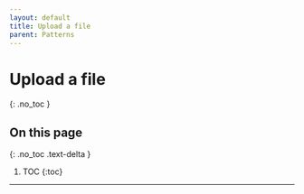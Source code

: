 ```yaml
---
layout: default
title: Upload a file
parent: Patterns
---
```


# Upload a file
{: .no_toc }

## On this page
{: .no_toc .text-delta }

1. TOC
{:toc}

---
